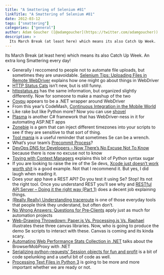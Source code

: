 ```yaml
---
title: "A Smattering of Selenium #81"
linkTitle: "A Smattering of Selenium #81"
date: 2012-03-12
tags: ["smattering"]
categories: ["general"]
author: Adam Goucher ([@adamgoucher](https://twitter.com/adamgoucher))
description: >
  Its March Break (at least here) which means its also Catch Up Week.
---
```


Its March Break (at least here) which means its also Catch Up Week. An extra long Smattering every day!

*   Generally I reccomend to people not to automate file uploads, but sometimes they are unavoidable. [Selenium Tips: Uploading Files in Remote WebDriver](http://saucelabs.com/blog/index.php/2012/03/selenium-tips-uploading-files-in-remote-webdriver/) explains how one might go about things in WebDriver
*   [HTTP Status Cats](http://www.flickr.com/photos/girliemac/sets/72157628409467125/) isn’t new, but is still funny.
*   [httpstatus.es](http://httpstatus.es/) has the same information, but organized slightly differently. Now for someone to make a mashup of the two
*   [Coypu](https://github.com/coypu/coypu) appears to be a .NET wrapper around WebDriver
*   From this year’s CodeMash, [Continuous Integration in the Mobile World](http://www.infoq.com/presentations/Continuous-Integration-in-the-Mobile-World)
*   Like rake but like Python more? Now you can use [shovel](https://github.com/seomoz/shovel)
*   [Plasma](https://github.com/jennifersmith/plasma) is another C# framework that has WebDriver-ness in it for automating ASP.NET apps
*   [Zonebie](https://github.com/highgroove/zonebie) is a gem that can inject different timezones into your scripts to see if they are sensitive to that sort of thing.
*   [Tool mania](http://davenicolette.wordpress.com/2012/03/05/tool-mania/) is a useful reminder that sometimes Se can be a wrench.
*   What’s your team’s [Precommit Process](http://jayflowers.com/WordPress/?p=232)?
*   [DevOps DNS for Developers – Now There’s No Excuse Not To Know](http://www.diaryofaninja.com/blog/2012/03/03/devops-dns-for-developers-ndash-now-therersquos-no-excuse-not-to-know) because there is now no excuse not to know
*   [Toying with Context Managers](http://tomerfiliba.com/blog/Toying-with-Context-Managers/) explains this bit of Python syntax sugar
*   If you are looking to raise the ire of the Se devs, [Xcode just doesn’t work worth shit](http://openradar.appspot.com/10597149) is a good example. Not that I recommend it. But yes, I did laugh when reading it.
*   Does your app have a REST API? Do you test it using Se? Stop! Its not the right tool. Once you understand REST you’ll see why and [RESTful API Server – Doing it the right way (Part 1)](http://blog.mugunthkumar.com/articles/restful-api-server-doing-it-the-right-way-part-1/) does a decent job explaining things.
*   [(Really Really) Understanding traceroute](http://blog.cachefly.com/2012/02/15/understanding-traceroute/) is one of those everyday tools that people think they understand, but often don’t.
*   [No Wrong Answers: Questions for Pre‑Clients](http://weblog.muledesign.com/2012/02/no_wrong_answers_questions_for.php) apply just as much for automation projects
*   [Web-Drawing Throwdown: Paper.js Vs. Processing.js Vs. Raphael](http://coding.smashingmagazine.com/2012/02/22/web-drawing-throwdown-paper-processing-raphael/) illustrates these three canvas libraries. Now, who is going to produce the demo Se scripts to interact with these. Canvas is coming and its kinda scary.
*   [Automating Web Performance Stats Collection in .NET](http://www.adathedev.co.uk/2012/02/automating-web-performance-stats.html) talks about the BrowserMobProxy with .NET
*   [Serializing python-requests’ Session objects for fun and profit](http://sharats.me/serializing-python-requests-session-objects-for-fun-and-profit.htm) is a bit of code spelunking and a useful bit of code as well.
*   [Processing Text Files in Python 3](http://readthedocs.org/docs/ncoghlan_devs-python-notes/en/latest/py3k_text_file_processing.html) is going to be more and more important whether we are ready or not.